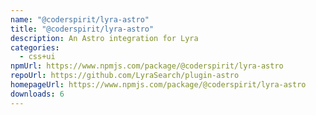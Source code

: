 ```yaml
---
name: "@coderspirit/lyra-astro"
title: "@coderspirit/lyra-astro"
description: An Astro integration for Lyra
categories:
  - css+ui
npmUrl: https://www.npmjs.com/package/@coderspirit/lyra-astro
repoUrl: https://github.com/LyraSearch/plugin-astro
homepageUrl: https://www.npmjs.com/package/@coderspirit/lyra-astro
downloads: 6
---
```

